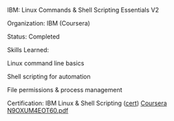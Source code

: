 IBM: Linux Commands & Shell Scripting Essentials V2

Organization: IBM (Coursera)

Status: Completed

Skills Learned:

Linux command line basics

Shell scripting for automation

File permissions & process management

Certification: IBM Linux & Shell Scripting ([cert](https://www.credly.com/badges/1011d464-58f4-4391-8510-bd432ceb3074))
[Coursera N9OXUM4EOT60.pdf](https://github.com/user-attachments/files/21860132/Coursera.N9OXUM4EOT60.pdf)
